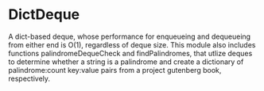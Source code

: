 # DictDeque
A dict-based deque, whose performance for enqueueing and dequeueing from either end is O(1), regardless of deque size.
This module also includes functions palindromeDequeCheck and findPalindromes, that utlize deques to determine whether a
string is a palindrome and create a dictionary of palindrome:count key:value pairs from a project gutenberg book, respectively.
